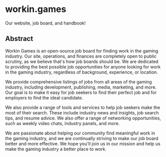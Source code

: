 # workin.games

Our website, job board, and handbook!

## Abstract

Workin Games is an open-source job board for finding work in the gaming industry. Our site, operations, and finances are completely open to public scrutiny, as we believe that's how job boards should be. We are dedicated to providing the best possible job opportunities for anyone looking for work in the gaming industry, regardless of background, experience, or location.

We provide comprehensive listings of jobs from all areas of the gaming industry, including development, publishing, media, marketing, and more. Our goal is to make it easy for job seekers to find their perfect job and for employers to find the ideal candidate.

We also provide a range of tools and services to help job seekers make the most of their search. These include industry news and insights, job search tips, and resume advice. We also offer a range of networking opportunities, such as weekly video chats, industry panels, and more.

We are passionate about helping our community find meaningful work in the gaming industry, and we are continually striving to make our job board better and more effective. We hope you'll join us in our mission and help us make the gaming industry a better place to work.
